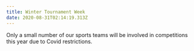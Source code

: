 ```yaml
---
title: Winter Tournament Week
date: 2020-08-31T02:14:19.313Z
---
```

Only a small number of our sports teams will be involved in competitions this year due to Covid restrictions.
